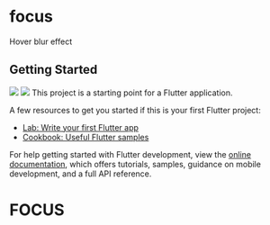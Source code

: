 # focus

Hover blur effect

## Getting Started
<img src="https://res.cloudinary.com/dcvoshrrl/image/upload/v1699647932/sidebar/epf8i7e5ktxgnivodkwv.png">
<img src="https://res.cloudinary.com/dcvoshrrl/image/upload/v1699647927/sidebar/hcyr1fuyle0twesuibkt.png">
This project is a starting point for a Flutter application.

A few resources to get you started if this is your first Flutter project:

- [Lab: Write your first Flutter app](https://docs.flutter.dev/get-started/codelab)
- [Cookbook: Useful Flutter samples](https://docs.flutter.dev/cookbook)

For help getting started with Flutter development, view the
[online documentation](https://docs.flutter.dev/), which offers tutorials,
samples, guidance on mobile development, and a full API reference.
# FOCUS
